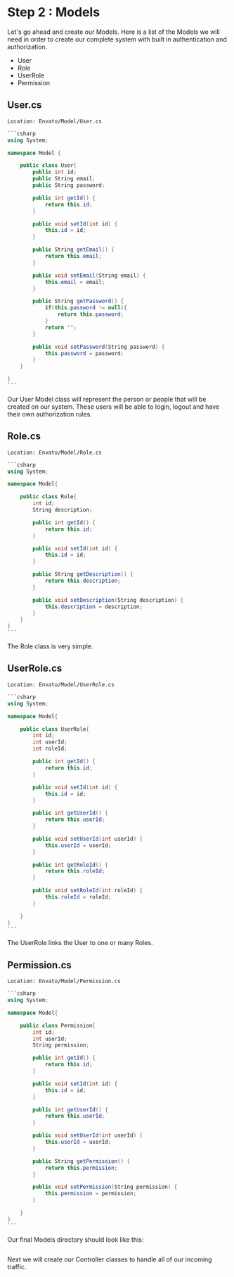 # Step 2 : Models

Let's go ahead and create our Models. Here is a list of the Models we will need in order to create our complete system with built in authentication and authorization.

* User
* Role
* UserRole
* Permission

## User.cs

```
Location: Envato/Model/User.cs
```

````csharp
```csharp
using System;

namespace Model {

    public class User{
        public int id;
        public String email;
        public String password;

        public int getId() {
            return this.id;
        }

        public void setId(int id) {
            this.id = id;
        }

        public String getEmail() {
            return this.email;
        }

        public void setEmail(String email) {
            this.email = email;
        }

        public String getPassword() {
            if(this.password != null){
                return this.password;
            }
            return "";
        }

        public void setPassword(String password) {
            this.password = password;
        }
    }

}
```
````

Our User Model class will represent the person or people that will be created on our system. These users will be able to login, logout and have their own authorization rules.&#x20;

## Role.cs

```
Location: Envato/Model/Role.cs
```

````csharp
```csharp
using System;

namespace Model{

    public class Role{
        int id;
        String description;

        public int getId() {
            return this.id;
        }

        public void setId(int id) {
            this.id = id;
        }

        public String getDescription() {
            return this.description;
        }

        public void setDescription(String description) {
            this.description = description;
        }
    }
}
```
````

The Role class is very simple.&#x20;

## UserRole.cs

```
Location: Envato/Model/UserRole.cs
```

````csharp
```csharp
using System;

namespace Model{

    public class UserRole{
        int id;
        int userId;
        int roleId;

        public int getId() {
            return this.id;
        }

        public void setId(int id) {
            this.id = id;
        }

        public int getUserId() {
            return this.userId;
        }

        public void setUserId(int userId) {
            this.userId = userId;
        }

        public int getRoleId() {
            return this.roleId;
        }

        public void setRoleId(int roleId) {
            this.roleId = roleId;
        }

    }
}
```
````

The UserRole links the User to one or many Roles.&#x20;

## Permission.cs

```
Location: Envato/Model/Permission.cs
```

````csharp
```csharp
using System;

namespace Model{

    public class Permission{
        int id;
        int userId;
        String permission;

        public int getId() {
            return this.id;
        }

        public void setId(int id) {
            this.id = id;
        }

        public int getUserId() {
            return this.userId;
        }

        public void setUserId(int userId) {
            this.userId = userId;
        }

        public String getPermission() {
            return this.permission;
        }

        public void setPermission(String permission) {
            this.permission = permission;
        }

    }
}
```
````

Our final Models directory should look like this:

<figure><img src="../.gitbook/assets/models-envato.png" alt=""><figcaption></figcaption></figure>



Next we will create our Controller classes to handle all of our incoming traffic.
